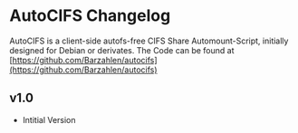 # AutoCIFS Changelog

AutoCIFS is a client-side autofs-free CIFS Share Automount-Script, initially designed for Debian or derivates.
The Code can be found at [https://github.com/Barzahlen/autocifs](https://github.com/Barzahlen/autocifs)

## v1.0
- Intitial Version